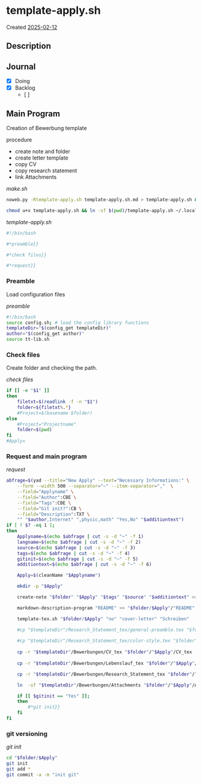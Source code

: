 # template-apply.sh
Created [2025-02-12]()


## Description

## Journal
 - [x] Doing
 - [x] Backlog
    - [ ] 
 
## Main Program


Creation of Bewerbung template

procedure
- create note and folder
- create letter template
- copy CV
- copy research statement
- link Attachments


*make.sh*
```bash
noweb.py -Rtemplate-apply.sh template-apply.sh.md > template-apply.sh && echo 'template-apply.sh' && date 
```


```bash
chmod u+x template-apply.sh && ln -sf $(pwd)/template-apply.sh ~/.local/bin/template-apply.sh && echo 'fertig'
 ```

*template-apply.sh*
```bash
#!/bin/bash

#*preamble}}

#*check files}}

#*request}}

```

### Preamble

Load configuration files

*preamble*
```bash
#!/bin/bash
source config.sh; # load the config library functions
templateDir="$(config_get templateDir)"
author="$(config_get author)"
source tt-lib.sh
```

### Check files

Create folder and checking the path.

*check files*
```bash
if [[ -e "$1" ]]
then
    filetxt=$(readlink -f -n "$1")
    folder=${filetxt%.*}
    #Project=$(basename $folder)
else
    #Project="Projectname"
    folder=$(pwd)
fi
#Apply=
```

### Request and main program

*request*
```bash
abfrage=$(yad --title="New Apply" --text="Necessary Informations:" \
	--form --width 500 --separator="~" --item-separator=","  \
	--field="Applyname" \
	--field="Author":CBE \
	--field="Tags":CBE \
	--field="Git init?":CB \
	--field="Description":TXT \
	"" "$author,Internet" ",physic,math" "Yes,No" "$additiontext")
if [ ! $? -eq 1 ];
then
	Applyname=$(echo $abfrage | cut -s -d "~" -f 1)
	langname=$(echo $abfrage | cut -s -d "~" -f 2)
	source=$(echo $abfrage | cut -s -d "~" -f 3)
	tags=$(echo $abfrage | cut -s -d "~" -f 4)
	gitinit=$(echo $abfrage | cut -s -d "~" -f 5)
	additiontext=$(echo $abfrage | cut -s -d "~" -f 6)

    Apply=$(cleanName "$Applyname")

	mkdir -p "$Apply"

    create-note "$folder" "$Apply" "$tags" "$source" "$additiontext" >> "$folder"/"$Apply".md

    markdown-description-program "README" >> "$folder/$Apply"/"README".md

    template-tex.sh "$folder/$Apply" "no" "cover-letter" "Schreiben"

    #cp "$templateDir"/Research_Statement_tex/general-preamble.tex "$folder"/"$Apply"/Research_Statement_tex/general-preamble.tex
    
    #cp "$templateDir"/Research_Statement_tex/color-style.tex "$folder"/"$Apply"/Research_Statement_tex/color-style.tex
    
    cp -r "$templateDir"/Bewerbungen/CV_tex "$folder"/"$Apply"/CV_tex
    
    cp -r "$templateDir"/Bewerbungen/Lebenslauf_tex "$folder"/"$Apply"/Lebenslauf_tex

    cp -r "$templateDir"/Bewerbungen/Research_Statement_tex "$folder"/"$Apply"/Research_Statement_tex

    ln  -sf "$templateDir"/Bewerbungen/Attachments "$folder"/"$Apply"/Attachments

    if [[ $gitinit == "Yes" ]];
	then
		#*git init}}
	fi
fi
```

### git versioning

*git init*
```bash
cd "$folder/$Apply"
git init
git add *
git commit -a -m "init git"
```




